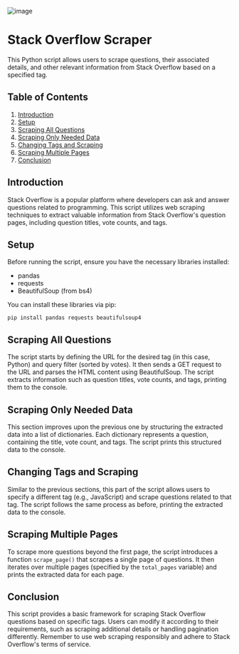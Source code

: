 ![image](https://github.com/MananChandna/StackoverflowScraping/assets/139998502/5f54fce5-397b-46bc-ad50-df568125fc04)

<!DOCTYPE html>
<html lang="en">
<head>
  <meta charset="UTF-8">
  <meta name="viewport" content="width=device-width, initial-scale=1.0">
</head>
<body>
  <h1>Stack Overflow Scraper</h1>
  <p>This Python script allows users to scrape questions, their associated details, and other relevant information from Stack Overflow based on a specified tag.</p>
  <h2>Table of Contents</h2>
  <ol>
    <li><a href="#introduction">Introduction</a></li>
    <li><a href="#setup">Setup</a></li>
    <li><a href="#scraping-all-questions">Scraping All Questions</a></li>
    <li><a href="#scraping-only-needed-data">Scraping Only Needed Data</a></li>
    <li><a href="#changing-tags-and-scraping">Changing Tags and Scraping</a></li>
    <li><a href="#scraping-multiple-pages">Scraping Multiple Pages</a></li>
    <li><a href="#conclusion">Conclusion</a></li>
  </ol>
  <h2 id="introduction">Introduction</h2>
  <p>Stack Overflow is a popular platform where developers can ask and answer questions related to programming. This script utilizes web scraping techniques to extract valuable information from Stack Overflow's question pages, including question titles, vote counts, and tags.</p>
  <h2 id="setup">Setup</h2>
  <p>Before running the script, ensure you have the necessary libraries installed:</p>
  <ul>
    <li>pandas</li>
    <li>requests</li>
    <li>BeautifulSoup (from bs4)</li>
  </ul>
  <p>You can install these libraries via pip:</p>
  <pre><code>pip install pandas requests beautifulsoup4</code></pre>
  <h2 id="scraping-all-questions">Scraping All Questions</h2>
  <p>The script starts by defining the URL for the desired tag (in this case, Python) and query filter (sorted by votes). It then sends a GET request to the URL and parses the HTML content using BeautifulSoup. The script extracts information such as question titles, vote counts, and tags, printing them to the console.</p>
  <h2 id="scraping-only-needed-data">Scraping Only Needed Data</h2>
  <p>This section improves upon the previous one by structuring the extracted data into a list of dictionaries. Each dictionary represents a question, containing the title, vote count, and tags. The script prints this structured data to the console.</p>
  <h2 id="changing-tags-and-scraping">Changing Tags and Scraping</h2>
  <p>Similar to the previous sections, this part of the script allows users to specify a different tag (e.g., JavaScript) and scrape questions related to that tag. The script follows the same process as before, printing the extracted data to the console.</p>
  <h2 id="scraping-multiple-pages">Scraping Multiple Pages</h2>
  <p>To scrape more questions beyond the first page, the script introduces a function <code>scrape_page()</code> that scrapes a single page of questions. It then iterates over multiple pages (specified by the <code>total_pages</code> variable) and prints the extracted data for each page.</p>
  <h2 id="conclusion">Conclusion</h2>
  <p>This script provides a basic framework for scraping Stack Overflow questions based on specific tags. Users can modify it according to their requirements, such as scraping additional details or handling pagination differently. Remember to use web scraping responsibly and adhere to Stack Overflow's terms of service.</p>
</body>
</html>
